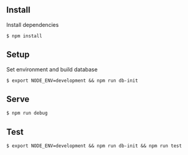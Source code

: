 ## Install

Install dependencies

    $ npm install

## Setup

Set environment and build database

    $ export NODE_ENV=development && npm run db-init

## Serve

    $ npm run debug

## Test

    $ export NODE_ENV=development && npm run db-init && npm run test
